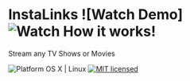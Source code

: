 # InstaLinks ![Watch Demo]![Watch How it works!](http://b.repl.ca/v1/Watch-How_it%20works%21-brightgreen.png)
Stream any TV Shows or Movies 

![Platform OS X | Linux](http://b.repl.ca/v1/Platform-OS_X%20%7C%20Linux-orange.png)
[![MIT licensed](https://img.shields.io/badge/license-MIT-blue.svg)](https://github.com/jctissier/InstaLinks/blob/master/LICENSE)

